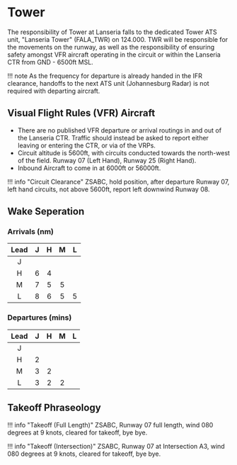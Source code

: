 # Tower
The responsibility of Tower at Lanseria falls to the dedicated Tower ATS unit, "Lanseria Tower" (FALA_TWR) on 124.000. TWR will be responsible for the movements on the runway, as well as the responsibility of ensuring safety amongst VFR aircraft operating in the circuit or within the Lanseria CTR from GND - 6500ft MSL.

!!! note
    As the frequency for departure is already handed in the IFR clearance, handoffs to the next ATS unit (Johannesburg Radar) is not required with departing aircraft.

## Visual Flight Rules (VFR) Aircraft

  * There are no published VFR departure or arrival routings in and out of the Lanseria CTR. Traffic should instead be asked to report either leaving or entering the CTR, or via of the VRPs.
  * Circuit altitude is 5600ft, with circuits conducted towards the north-west of the field. Runway 07 (Left Hand), Runway 25 (Right Hand).
  * Inbound Aircraft to come in at 6000ft or 56000ft.


!!! info "Circuit Clearance"
    ZSABC, hold position, after departure Runway 07, left hand circuits, not above 5600ft, report left downwind Runway 08.


## Wake Seperation

### Arrivals (nm)
| Lead  | J | H | M | L |
| :---------: | :---------: | :---------: | :---------: | :---------: | 
| J     | ||||
| H     | 6 | 4 | ||
| M     | 7 | 5 | 5 | |
| L     | 8 | 6 | 5 | 5 |


### Departures (mins)

| Lead  | J | H | M | L |
| :---------: | :---------: | :---------: | :---------: | :---------: | 
| J     | ||||
| H     | 2 | |||
| M     | 3 | 2 | ||
| L     | 3 | 2 | 2 | |

## Takeoff Phraseology

!!! info "Takeoff (Full Length)"
    ZSABC, Runway 07 full length, wind 080 degrees at 9 knots, cleared for takeoff, bye bye.

!!! info "Takeoff (Intersection)"
    ZSABC, Runway 07 at Intersection A3, wind 080 degrees at 9 knots, cleared for takeoff, bye bye.